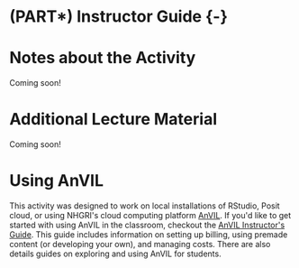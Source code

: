 
# (PART\*) Instructor Guide {-}

# Notes about the Activity

Coming soon!

# Additional Lecture Material

Coming soon!

# Using AnVIL

This activity was designed to work on local installations of RStudio, Posit cloud, or using NHGRI's cloud computing platform [AnVIL](https://anvil.terra.bio/). If you'd like to get started with using AnVIL in the classroom, checkout the [AnVIL Instructor's Guide](https://jhudatascience.org/AnVIL_Book_Instructor_Guide/index.html). This guide includes information on setting up billing, using premade content (or developing your own), and managing costs. There are also details guides on exploring and using AnVIL for students. 

